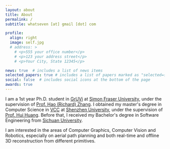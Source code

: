 ```yaml
---
layout: about
title: About
permalink: /
subtitle: whatseven [at] gmail [dot] com

profile:
  align: right
  image: self.jpg
  # address: >
    # <p>555 your office number</p>
    # <p>123 your address street</p>
    # <p>Your City, State 12345</p>

news: true  # includes a list of news items
selected_papers: true # includes a list of papers marked as "selected={true}"
social: false  # includes social icons at the bottom of the page
awards: true
---
```


I am a 1st year Ph.D. student in [GrUVi](https://gruvi.cs.sfu.ca) at [Simon Fraser University](https://www.sfu.ca), under the supervision of [Prof. Hao (Richard) Zhang](https://www.cs.sfu.ca/~haoz). I obtained my master's degree in Computer Science in [VCC](https://vcc.tech/index.html) at [Shenzhen University](https://en.szu.edu.cn/), under the supervision of [Prof. Hui Huang](https://vcc.tech/~huihuang). Before that, I received my Bachelor's degree in Software Engineering from [Sichuan University](https://en.scu.edu.cn/).

I am interested in the areas of Computer Graphics, Computer Vision and Robotics, especially on aerial path planning and both real-time and offline 3D reconstruction from different primitives.
